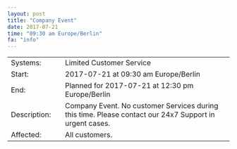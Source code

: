 ```yaml
---
layout: post
title: "Company Event"
date: 2017-07-21
time: "09:30 am Europe/Berlin"
fa: "info"
---
```


|                   |   |                                                                      |
|-------------------|---|----------------------------------------------------------------------|
| Systems:          |   | Limited Customer Service |
| Start:            |   | 2017-07-21 at 09:30 am Europe/Berlin              |
| End:              |   | Planned for 2017-07-21 at 12:30 pm Europe/Berlin              |    
| Description:      |   | Company Event. No customer Services during this time. Please contact our 24x7 Support in urgent cases. |
| Affected:         |   | All customers. 
